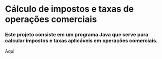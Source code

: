 # Cálculo de impostos e taxas de operações comerciais

### Este projeto consiste em um programa Java que serve para calcular impostos e taxas aplicáveis em operações comerciais.

Aqui 


